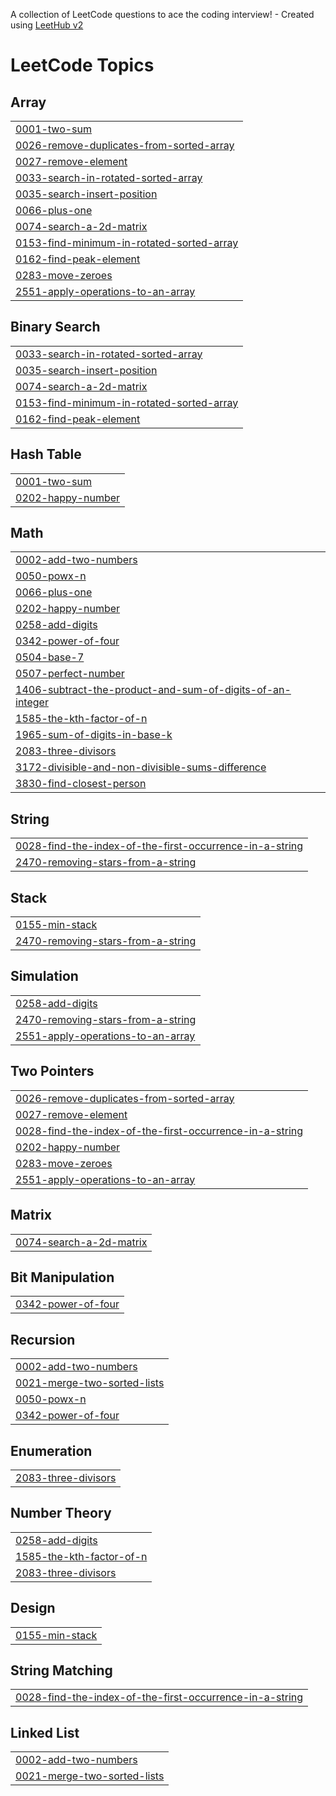 A collection of LeetCode questions to ace the coding interview! - Created using [LeetHub v2](https://github.com/arunbhardwaj/LeetHub-2.0)
<!---LeetCode Topics Start-->
# LeetCode Topics
## Array
|  |
| ------- |
| [0001-two-sum](https://github.com/Sashmar/LeetCode/tree/master/0001-two-sum) |
| [0026-remove-duplicates-from-sorted-array](https://github.com/Sashmar/LeetCode/tree/master/0026-remove-duplicates-from-sorted-array) |
| [0027-remove-element](https://github.com/Sashmar/LeetCode/tree/master/0027-remove-element) |
| [0033-search-in-rotated-sorted-array](https://github.com/Sashmar/LeetCode/tree/master/0033-search-in-rotated-sorted-array) |
| [0035-search-insert-position](https://github.com/Sashmar/LeetCode/tree/master/0035-search-insert-position) |
| [0066-plus-one](https://github.com/Sashmar/LeetCode/tree/master/0066-plus-one) |
| [0074-search-a-2d-matrix](https://github.com/Sashmar/LeetCode/tree/master/0074-search-a-2d-matrix) |
| [0153-find-minimum-in-rotated-sorted-array](https://github.com/Sashmar/LeetCode/tree/master/0153-find-minimum-in-rotated-sorted-array) |
| [0162-find-peak-element](https://github.com/Sashmar/LeetCode/tree/master/0162-find-peak-element) |
| [0283-move-zeroes](https://github.com/Sashmar/LeetCode/tree/master/0283-move-zeroes) |
| [2551-apply-operations-to-an-array](https://github.com/Sashmar/LeetCode/tree/master/2551-apply-operations-to-an-array) |
## Binary Search
|  |
| ------- |
| [0033-search-in-rotated-sorted-array](https://github.com/Sashmar/LeetCode/tree/master/0033-search-in-rotated-sorted-array) |
| [0035-search-insert-position](https://github.com/Sashmar/LeetCode/tree/master/0035-search-insert-position) |
| [0074-search-a-2d-matrix](https://github.com/Sashmar/LeetCode/tree/master/0074-search-a-2d-matrix) |
| [0153-find-minimum-in-rotated-sorted-array](https://github.com/Sashmar/LeetCode/tree/master/0153-find-minimum-in-rotated-sorted-array) |
| [0162-find-peak-element](https://github.com/Sashmar/LeetCode/tree/master/0162-find-peak-element) |
## Hash Table
|  |
| ------- |
| [0001-two-sum](https://github.com/Sashmar/LeetCode/tree/master/0001-two-sum) |
| [0202-happy-number](https://github.com/Sashmar/LeetCode/tree/master/0202-happy-number) |
## Math
|  |
| ------- |
| [0002-add-two-numbers](https://github.com/Sashmar/LeetCode/tree/master/0002-add-two-numbers) |
| [0050-powx-n](https://github.com/Sashmar/LeetCode/tree/master/0050-powx-n) |
| [0066-plus-one](https://github.com/Sashmar/LeetCode/tree/master/0066-plus-one) |
| [0202-happy-number](https://github.com/Sashmar/LeetCode/tree/master/0202-happy-number) |
| [0258-add-digits](https://github.com/Sashmar/LeetCode/tree/master/0258-add-digits) |
| [0342-power-of-four](https://github.com/Sashmar/LeetCode/tree/master/0342-power-of-four) |
| [0504-base-7](https://github.com/Sashmar/LeetCode/tree/master/0504-base-7) |
| [0507-perfect-number](https://github.com/Sashmar/LeetCode/tree/master/0507-perfect-number) |
| [1406-subtract-the-product-and-sum-of-digits-of-an-integer](https://github.com/Sashmar/LeetCode/tree/master/1406-subtract-the-product-and-sum-of-digits-of-an-integer) |
| [1585-the-kth-factor-of-n](https://github.com/Sashmar/LeetCode/tree/master/1585-the-kth-factor-of-n) |
| [1965-sum-of-digits-in-base-k](https://github.com/Sashmar/LeetCode/tree/master/1965-sum-of-digits-in-base-k) |
| [2083-three-divisors](https://github.com/Sashmar/LeetCode/tree/master/2083-three-divisors) |
| [3172-divisible-and-non-divisible-sums-difference](https://github.com/Sashmar/LeetCode/tree/master/3172-divisible-and-non-divisible-sums-difference) |
| [3830-find-closest-person](https://github.com/Sashmar/LeetCode/tree/master/3830-find-closest-person) |
## String
|  |
| ------- |
| [0028-find-the-index-of-the-first-occurrence-in-a-string](https://github.com/Sashmar/LeetCode/tree/master/0028-find-the-index-of-the-first-occurrence-in-a-string) |
| [2470-removing-stars-from-a-string](https://github.com/Sashmar/LeetCode/tree/master/2470-removing-stars-from-a-string) |
## Stack
|  |
| ------- |
| [0155-min-stack](https://github.com/Sashmar/LeetCode/tree/master/0155-min-stack) |
| [2470-removing-stars-from-a-string](https://github.com/Sashmar/LeetCode/tree/master/2470-removing-stars-from-a-string) |
## Simulation
|  |
| ------- |
| [0258-add-digits](https://github.com/Sashmar/LeetCode/tree/master/0258-add-digits) |
| [2470-removing-stars-from-a-string](https://github.com/Sashmar/LeetCode/tree/master/2470-removing-stars-from-a-string) |
| [2551-apply-operations-to-an-array](https://github.com/Sashmar/LeetCode/tree/master/2551-apply-operations-to-an-array) |
## Two Pointers
|  |
| ------- |
| [0026-remove-duplicates-from-sorted-array](https://github.com/Sashmar/LeetCode/tree/master/0026-remove-duplicates-from-sorted-array) |
| [0027-remove-element](https://github.com/Sashmar/LeetCode/tree/master/0027-remove-element) |
| [0028-find-the-index-of-the-first-occurrence-in-a-string](https://github.com/Sashmar/LeetCode/tree/master/0028-find-the-index-of-the-first-occurrence-in-a-string) |
| [0202-happy-number](https://github.com/Sashmar/LeetCode/tree/master/0202-happy-number) |
| [0283-move-zeroes](https://github.com/Sashmar/LeetCode/tree/master/0283-move-zeroes) |
| [2551-apply-operations-to-an-array](https://github.com/Sashmar/LeetCode/tree/master/2551-apply-operations-to-an-array) |
## Matrix
|  |
| ------- |
| [0074-search-a-2d-matrix](https://github.com/Sashmar/LeetCode/tree/master/0074-search-a-2d-matrix) |
## Bit Manipulation
|  |
| ------- |
| [0342-power-of-four](https://github.com/Sashmar/LeetCode/tree/master/0342-power-of-four) |
## Recursion
|  |
| ------- |
| [0002-add-two-numbers](https://github.com/Sashmar/LeetCode/tree/master/0002-add-two-numbers) |
| [0021-merge-two-sorted-lists](https://github.com/Sashmar/LeetCode/tree/master/0021-merge-two-sorted-lists) |
| [0050-powx-n](https://github.com/Sashmar/LeetCode/tree/master/0050-powx-n) |
| [0342-power-of-four](https://github.com/Sashmar/LeetCode/tree/master/0342-power-of-four) |
## Enumeration
|  |
| ------- |
| [2083-three-divisors](https://github.com/Sashmar/LeetCode/tree/master/2083-three-divisors) |
## Number Theory
|  |
| ------- |
| [0258-add-digits](https://github.com/Sashmar/LeetCode/tree/master/0258-add-digits) |
| [1585-the-kth-factor-of-n](https://github.com/Sashmar/LeetCode/tree/master/1585-the-kth-factor-of-n) |
| [2083-three-divisors](https://github.com/Sashmar/LeetCode/tree/master/2083-three-divisors) |
## Design
|  |
| ------- |
| [0155-min-stack](https://github.com/Sashmar/LeetCode/tree/master/0155-min-stack) |
## String Matching
|  |
| ------- |
| [0028-find-the-index-of-the-first-occurrence-in-a-string](https://github.com/Sashmar/LeetCode/tree/master/0028-find-the-index-of-the-first-occurrence-in-a-string) |
## Linked List
|  |
| ------- |
| [0002-add-two-numbers](https://github.com/Sashmar/LeetCode/tree/master/0002-add-two-numbers) |
| [0021-merge-two-sorted-lists](https://github.com/Sashmar/LeetCode/tree/master/0021-merge-two-sorted-lists) |
<!---LeetCode Topics End-->